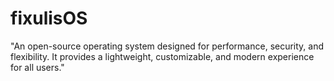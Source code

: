 # fixulisOS
"An open-source operating system designed for performance, security, and flexibility. It provides a lightweight, customizable, and modern experience for all users."
